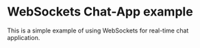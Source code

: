 # WebSockets Chat-App example

This is a simple example of using WebSockets for real-time chat application.